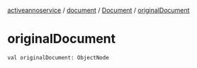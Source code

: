 [activeannoservice](../../index.md) / [document](../index.md) / [Document](index.md) / [originalDocument](./original-document.md)

# originalDocument

`val originalDocument: ObjectNode`